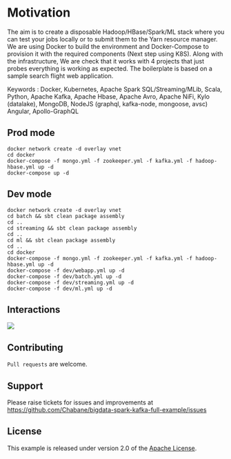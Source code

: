 # Motivation
The aim is to create a disposable Hadoop/HBase/Spark/ML stack where you can test your jobs locally or to submit them to the Yarn resource manager. We are using Docker to build the environment and Docker-Compose to provision it with the required components (Next step using K8S). Along with the infrastructure, We are check that it works with 4 projects that just probes everything is working as expected. The boilerplate is based on a sample search flight web application.

Keywords : Docker, Kubernetes, Apache Spark SQL/Streaming/MLib, Scala, Python, Apache Kafka, Apache Hbase, Apache Avro, Apache NiFi, Kylo (datalake), MongoDB, NodeJS (graphql, kafka-node, mongoose, avsc) Angular, Apollo-GraphQL

## Prod mode
```
docker network create -d overlay vnet
cd docker
docker-compose -f mongo.yml -f zookeeper.yml -f kafka.yml -f hadoop-hbase.yml up -d
docker-compose up -d
```
## Dev mode 
```
docker network create -d overlay vnet
cd batch && sbt clean package assembly
cd ..
cd streaming && sbt clean package assembly
cd ..
cd ml && sbt clean package assembly
cd ..
cd docker
docker-compose -f mongo.yml -f zookeeper.yml -f kafka.yml -f hadoop-hbase.yml up -d
docker-compose -f dev/webapp.yml up -d
docker-compose -f dev/batch.yml up -d
docker-compose -f dev/streaming.yml up -d
docker-compose -f dev/ml.yml up -d
```

## Interactions
<img src='https://image.ibb.co/jsJcLR/search_flight_v2.png'/>

## Contributing
`Pull requests` are welcome.

## Support
Please raise tickets for issues and improvements at https://github.com/Chabane/bigdata-spark-kafka-full-example/issues

## License
This example is released under version 2.0 of the [Apache License](LICENSE).

